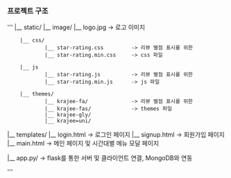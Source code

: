 ### 프로젝트 구조

'''
|__ static/
        |__ image/
                |__ logo.jpg       -> 로고 이미지

        |__ css/
                |__ star-rating.css         -> 리뷰 별점 표시를 위한 
                |__ star-rating.min.css     -> css 파일
                
        |__ js  
                |__ star-rating.js          -> 리뷰 별점 표시를 위한
                |__ star-rating.min.js      -> js 파일

        |__ themes/
                |__ krajee-fa/              -> 리뷰 별점 표시를 위한
                |__ krajee-fas/             -> themes 파일
                |__ krajee-gly/
                |__ krajee=uni/


|__ templates/
        |__ login.html      -> 로그인 페이지
        |__ signup.html     -> 회원가입 페이지
        |__ main.html       -> 메인 페이지 및 시간대별 메뉴 모달 페이지

|__ app.py/                 -> flask를 통한 서버 및 클라이언트 연결, MongoDB와 연동

'''